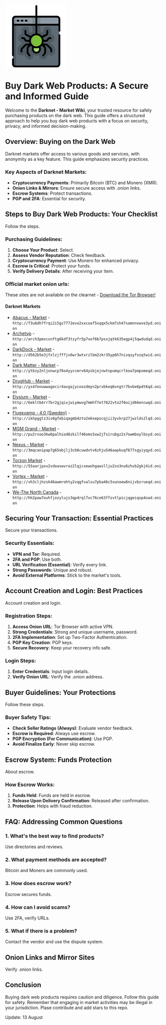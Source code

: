 <img src="/resources/basic.webp" width="200">

# Buy Dark Web Products: A Secure and Informed Guide

Welcome to the **Darknet - Market Wiki**, your trusted resource for safely purchasing products on the dark web. This guide offers a structured approach to help you buy dark web products with a focus on security, privacy, and informed decision-making.

## Overview: Buying on the Dark Web

Darknet markets offer access to various goods and services, with anonymity as a key feature. This guide emphasizes security practices.

### Key Aspects of Darknet Markets:
-   **Cryptocurrency Payments**: Primarily Bitcoin (BTC) and Monero (XMR).
-   **Onion Links & Mirrors**: Ensure secure access with .onion links.
-   **Escrow Systems**: Protect transactions.
-   **PGP and 2FA**: Essential for security.

## Steps to Buy Dark Web Products: Your Checklist

Follow the steps.

### Purchasing Guidelines:
1.  **Choose Your Product**: Select.
2.  **Assess Vendor Reputation**: Check feedback.
3.  **Cryptocurrency Payment**: Use Monero for enhanced privacy.
4.  **Escrow is Critical**: Protect your funds.
5.  **Verify Delivery Details**: After receiving your item.

### Official market onion urls:
These sites are not available on the clearnet - [Download the Tor Browser!](https://www.torproject.org/download/)

#### Darknet Markets

*   [Abacus - Market](http://f3u6dh7frqi2i5gz7772evo2xxcoaf5xqqx5ckm7sh47samnnxwve3yd.onion) - `http://f3u6dh7frqi2i5gz7772evo2xxcoaf5xqqx5ckm7sh47samnnxwve3yd.onion`
*   [Archetyp](@archetyp) - `http://arch3pmxcxnftg6kdf3tzyfr5p7xof6b7psxjqtk635egp4j5qwdudqd.onion`
*   [DarkDock - Market](http://d562b5e3jfxlzjfffjv6wr3wtxrzlbm2zkr35yp6h7nivqsyfxzqtwid.onion) - `http://d562b5e3jfxlzjfffjv6wr3wtxrzlbm2zkr35yp6h7nivqsyfxzqtwid.onion`
*   [Dark Matter - Market](http://ytbzy2nljonwcp76o4yyccmrv64ysbjejnwtnpumqcrlkoa7pmpomeqd.onion) - `http://ytbzy2nljonwcp76o4yyccmrv64ysbjejnwtnpumqcrlkoa7pmpomeqd.onion`
*   [DrugHub - Market](http://ys4fenuwwagecir4avgajycoozdmyn2prxbkeq6vngtr7bvbe6pdt6qd.onion) - `http://ys4fenuwwagecir4avgajycoozdmyn2prxbkeq6vngtr7bvbe6pdt6qd.onion`
*   [Elysium - Market](http://6ekltb4rr7br2gjqixjwiymwvg7mmhf7et7622vto2f6oijd66encwqd.onion) - `http://6ekltb4rr7br2gjqixjwiymwvg7mmhf7et7622vto2f6oijd66encwqd.onion`
*   [Flugsvamp - 4.0 (Sweden)](http://ikhpggtz3iv6gfebiqagmb4zto2e6xepocqjii3yvkrp27jwzlds2lqd.onion) - `http://ikhpggtz3iv6gfebiqagmb4zto2e6xepocqjii3yvkrp27jwzlds2lqd.onion`
*   [MGM Grand - Market](http://pu2rsoo3kw6palhiod6zkilf46oms5xw2jfsirubgz2x7owmboylbsyd.onion) - `http://pu2rsoo3kw6palhiod6zkilf46oms5xw2jfsirubgz2x7owmboylbsyd.onion`
*   [Nexus - Market](http://3mqcanipap7g65ebjlj3cb6cuwdvtv6zhju546aapkuqf677sgyiyqyd.onion) - `http://3mqcanipap7g65ebjlj3cb6cuwdvtv6zhju546aapkuqf677sgyiyqyd.onion`
*   [Torzon Market](http://55aarjpxv2vdoavwvroz2lqjcxewohgawsllju2so3nu6zhvb2gkj4id.onion) - `http://55aarjpxv2vdoavwvroz2lqjcxewohgawsllju2so3nu6zhvb2gkj4id.onion`
*   [Vortex - Market](http://vh3cljhzsk46awmrohty2vqgfvalsu7pba46c5xunoew6nijvbzrueqd.onion) - `http://vh3cljhzsk46awmrohty2vqgfvalsu7pba46c5xunoew6nijvbzrueqd.onion`
*   [We-The North Canada](http://hh2paw7ouhfjozylujs3qp4rql7xc76ce63ffzvtlpicjqgeiqxp4oad.onion) - `http://hh2paw7ouhfjozylujs3qp4rql7xc76ce63ffzvtlpicjqgeiqxp4oad.onion`

## Securing Your Transaction: Essential Practices

Secure your transactions.

### Security Essentials:
-   **VPN and Tor**: Required.
-   **2FA and PGP**: Use both.
-   **URL Verification (Essential)**: Verify every link.
-   **Strong Passwords**: Unique and robust.
-   **Avoid External Platforms**: Stick to the market's tools.

## Account Creation and Login: Best Practices

Account creation and login.

### Registration Steps:
1.  **Access Onion URL**: Tor Browser with active VPN.
2.  **Strong Credentials**: Strong and unique username, password.
3.  **2FA Implementation**: Set up Two-Factor Authentication.
4.  **PGP Key Creation**: PGP keys.
5.  **Secure Recovery**: Keep your recovery info safe.

### Login Steps:
1.  **Enter Credentials**: Input login details.
2.  **Verify Onion URL**: Verify the .onion address.

## Buyer Guidelines: Your Protections

Follow these steps.

### Buyer Safety Tips:
-   **Check Seller Ratings (Always)**: Evaluate vendor feedback.
-   **Escrow is Required**: Always use escrow.
-   **PGP Encryption (For Communication)**: Use PGP.
-   **Avoid Finalize Early**: Never skip escrow.

## Escrow System: Funds Protection

About escrow.

### How Escrow Works:
1.  **Funds Held**: Funds are held in escrow.
2.  **Release Upon Delivery Confirmation**: Released after confirmation.
3.  **Protection**: Helps with fraud reduction.

## FAQ: Addressing Common Questions

### 1. What's the best way to find products?
Use directories and reviews.

### 2. What payment methods are accepted?
Bitcoin and Monero are commonly used.

### 3. How does escrow work?
Escrow secures funds.

### 4. How can I avoid scams?
Use 2FA, verify URLs.

### 5. What if there is a problem?
Contact the vendor and use the dispute system.

## Onion Links and Mirror Sites

Verify .onion links.

## Conclusion

Buying dark web products requires caution and diligence. Follow this guide for safety. Remember that engaging in market activities may be illegal in your jurisdiction.
Plase contribute and add stars to this repo.











Update:  13 August